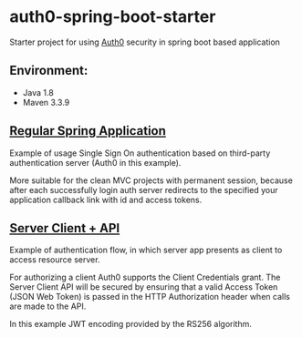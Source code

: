 # auth0-spring-boot-starter
Starter project for using [Auth0](https://auth0.com/) security in spring boot based application

Environment:
---
- Java 1.8
- Maven 3.3.9

[Regular Spring Application](https://github.com/akraskovski/auth0-spring-boot-starter/tree/master/sso)
---
Example of usage Single Sign On authentication based on third-party authentication server (Auth0 in this example).

More suitable for the clean MVC projects with permanent session, because after each successfully login 
auth server redirects to the specified your application callback link with id and access tokens.

[Server Client + API](https://github.com/akraskovski/auth0-spring-boot-starter/tree/master/server-client)
---
Example of authentication flow, in which server app presents as client to access resource server.

For authorizing a client Auth0 supports the Client Credentials grant.
The Server Client API will be secured by ensuring that a valid Access Token (JSON Web Token) 
is passed in the HTTP Authorization header when calls are made to the API.

In this example JWT encoding provided by the RS256 algorithm.
